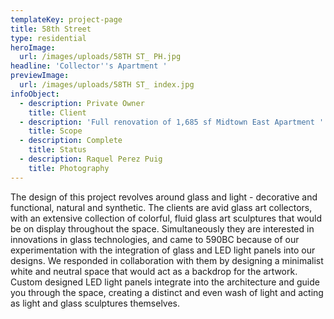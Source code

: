 ```yaml
---
templateKey: project-page
title: 58th Street
type: residential
heroImage:
  url: /images/uploads/58TH ST_ PH.jpg
headline: 'Collector''s Apartment '
previewImage:
  url: /images/uploads/58TH ST_ index.jpg
infoObject:
  - description: Private Owner
    title: Client
  - description: 'Full renovation of 1,685 sf Midtown East Apartment '
    title: Scope
  - description: Complete
    title: Status
  - description: Raquel Perez Puig
    title: Photography
---
```



The design of this project revolves around glass and light - decorative and functional, natural and synthetic. The clients are avid glass art collectors, with an extensive collection of colorful, fluid glass art sculptures that would be on display throughout the space. Simultaneously they are interested in innovations in glass technologies, and came to 590BC because of our experimentation with the integration of glass and LED light panels into our designs. We responded in collaboration with them by designing a minimalist white and neutral space that would act as a backdrop for the artwork. Custom designed LED light panels integrate into the architecture and guide you through the space, creating a distinct and even wash of light and acting as light and glass sculptures themselves.
